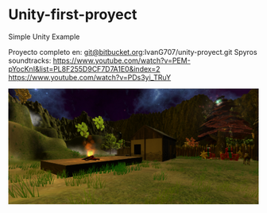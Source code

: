# Unity-first-proyect
Simple Unity Example 

Proyecto completo en: git@bitbucket.org:IvanG707/unity-proyect.git
Spyros soundtracks:
https://www.youtube.com/watch?v=PEM-pYocKnI&list=PL8F255D9CF7D7A1E0&index=2
https://www.youtube.com/watch?v=PDs3yi_TRuY

![Game image example](images/house.PNG)
